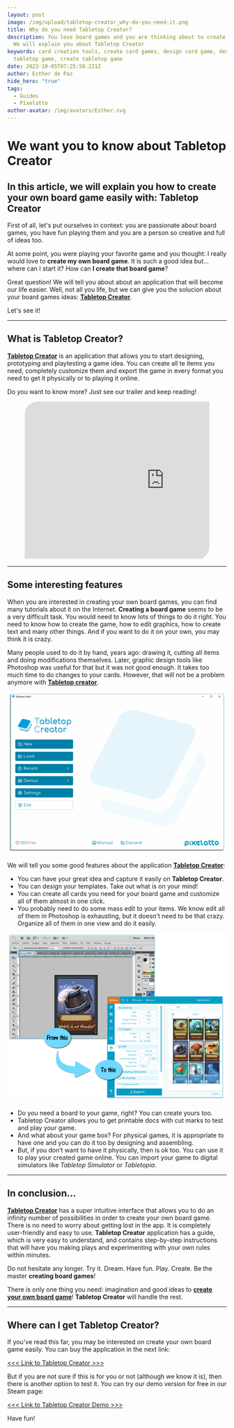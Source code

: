 ```yaml
---
layout: post
image: /img/upload/tabletop-creator_why-do-you-need-it.png
title: Why do you need Tabletop Creator?
description: You love board games and you are thinking about to create your own.
  We will explain you about Tabletop Creator
keywords: card creation tools, create card games, design card game, design
  tabletop game, create tabletop game
date: 2022-10-05T07:25:59.221Z
author: Esther de Paz
hide_hero: "true"
tags:
  - Guides
  - Pixelatto
author-avatar: /img/avatars/Esther.svg
---
```

# W﻿e want you to know about Tabletop Creator

## In this article, we will explain you how to create your own board game easily with: **Tabletop Creator**

First of all, let's put ourselves in context: you are passionate about board games, you have fun playing them and you are a person so creative and full of ideas too.

At some point, you were playing your favorite game and you thought: I really would love to **create my own board game**. It is such a good idea but… where can I start it? How can **I create that board game**?

G﻿reat question! We will tell you about about an application that will become our life easier. Well, not all you life, but we can give you the solucion about your board games ideas: **[Tabletop Creator](https://pixelatto.com/store/tabletop-creator/)**.

L﻿et's see it!

<hr>

## W﻿hat is Tabletop Creator?

**[T﻿abletop Creator](https://pixelatto.com/store/tabletop-creator/)** is an application that allows you to start designing, prototyping and playtesting a game idea. You can create all te items you need, completely customize them and export the game in every format you need to get it physically or to playing it online.

D﻿o you want to know more? Just see our trailer and keep reading!



<figure class="image is-16by9" style="border-radius: 30px 0px 30px 0px; overflow: hidden;">
    <iframe class="has-ratio" width="640" height="360"
        src="https://www.youtube.com/embed/CK0ZA9Cp0xA" title="YouTube video player" frameborder="0"
        allow="accelerometer; autoplay; encrypted-media; gyroscope; picture-in-picture"
        allowfullscreen>
    </iframe>
</figure>



<hr>

## Some interesting features

When you are interested in creating your own board games, you can find many tutorials about it on the Internet. **Creating a board game** seems to be a very difficult task. You would need to know lots of things to do it right. You need to know how to create the game, how to edit graphics, how to create text and many other things. And if you want to do it on your own, you may think it is crazy.

Many people used to do it by hand, years ago: drawing it, cutting all items and doing modifications themselves. Later, graphic design tools like Photoshop was useful for that but it was not good enough. It takes too much time to do changes to your cards. However, that will not be a problem anymore with **[Tabletop creator](https://pixelatto.com/store/tabletop-creator/)**.

![Tabletop Creator homepage](/img/upload/tabletopcreator_hompage1.png "Tabletop Creator homepage")

 We will tell you some good features about the application **[Tabletop Creator](https://pixelatto.com/store/tabletop-creator/)**:

* You can have your great idea and capture it easily on **Tabletop Creator**.
* You can design your templates. Take out what is on your mind!
* You can create all cards you need for your board game and customize all of them almost in one click.
* You probably need to do some mass edit to your items. We know edit all of them in Photoshop is exhausting, but it doesn't need to be that crazy. Organize all of them in one view and do it easily.

![Tabletop Creator_from this to this](/img/upload/tabletop-creator_from-this-to-this.png)

* Do you need a board to your game, right? You can create yours too.
* Tabletop Creator allows you to get printable docs with cut marks to test and play your game.
* And what about your game box? For physical games, it is appropriate to have one and you can do it too by designing and assembling.
* But, if you don’t want to have it physically, then is ok too. You can use it to play your created game online. You can import your game to digital simulators like *Tabletop Simulator* or *Tabletopia*.

- - -

## In conclusion...

**[Tabletop Creator](https://pixelatto.com/store/tabletop-creator/)** has a super intuitive interface that allows you to do an infinity number of possibilities in order to create your own board game. There is no need to worry about getting lost in the app. It is completely user-friendly and easy to use. **Tabletop Creator** application has a guide, which is very easy to understand, and contains step-by-step instructions that will have you making plays and experimenting with your own rules within minutes.

Do not hesitate any longer. Try it. Dream. Have fun. Play. Create. Be the master **creating board games**!

There is only one thing you need: imagination and good ideas to **[create your own board game](https://pixelatto.com/store/tabletop-creator/)**! **Tabletop Creator** will handle the rest.

- - -

## Where can I get Tabletop Creator?

I﻿f you've read this far, you may be interested on create your own board game easily. You can buy the application in the next link:

[<<< Link to Tabletop Creator >>>](https://pixelatto.com/store/tabletop-creator/)

B﻿ut if you are not sure if this is for you or not (although we know it is), then there is another option to test it. You can try our demo version for free in our Steam page:

[<﻿<< Link to Tabletop Creator Demo >>>](https://store.steampowered.com/app/861590/Tabletop_Creator/)

H﻿ave fun!